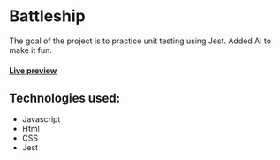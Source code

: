 # Battleship

The goal of the project is to practice unit testing using Jest. Added AI to make it fun.

#### [Live preview](https://lucasarce4.github.io/battleship/)

## Technologies used:
- Javascript
- Html
- CSS
- Jest
